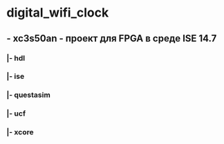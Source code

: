 # digital_wifi_clock
##   - xc3s50an - проект для FPGA в среде ISE 14.7
###  |- hdl
###  |- ise
###  |- questasim
###  |- ucf
###  |- xcore